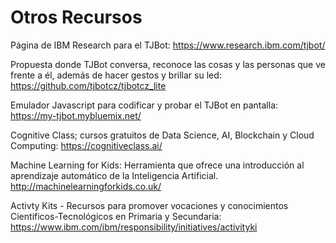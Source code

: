 # Otros Recursos

Página de IBM Research para el TJBot: <a href="https://www.research.ibm.com/tjbot/"> https://www.research.ibm.com/tjbot/</a>

Propuesta donde TJBot conversa, reconoce las cosas y las personas que ve frente a él, además de hacer gestos y brillar su led: https://github.com/tjbotcz/tjbotcz_lite
 

Emulador Javascript para codificar y probar el TJBot en pantalla: <a href="https://my-tjbot.mybluemix.net">
https://my-tjbot.mybluemix.net/ </a>


Cognitive Class; cursos gratuitos de Data Science, AI, Blockchain y Cloud Computing: <a href="https://cognitiveclass.ai/">
https://cognitiveclass.ai/</a>

Machine Learning for Kids: Herramienta que ofrece una introducción al aprendizaje automático de la Inteligencia Artificial.    http://machinelearningforkids.co.uk/

Activty Kits - Recursos para promover vocaciones y conocimientos Cientificos-Tecnológicos en Primaria y Secundaria: https://www.ibm.com/ibm/responsibility/initiatives/activityki






